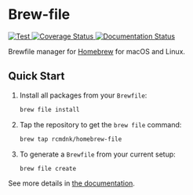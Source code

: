 # Brew-file

[
![Test](https://github.com/rcmdnk/homebrew-file/actions/workflows/test.yml/badge.svg)
](https://github.com/rcmdnk/homebrew-file/actions/workflows/test.yml)
[
![Coverage Status](https://img.shields.io/badge/Coverage-check%20here-blue.svg)
](https://github.com/rcmdnk/homebrew-file/tree/coverage)
[
![Documentation Status](https://readthedocs.org/projects/homebrew-file/badge/?version=latest)
](http://homebrew-file.readthedocs.io/en/latest/?badge=latest)

Brewfile manager for [Homebrew](http://brew.sh/) for macOS and Linux.

## Quick Start

1. Install all packages from your `Brewfile`:
   ```bash
   brew file install
   ```
2. Tap the repository to get the `brew file` command:
   ```bash
   brew tap rcmdnk/homebrew-file
   ```
3. To generate a `Brewfile` from your current setup:
   ```bash
   brew file create
   ```

See more details in [the documentation](http://homebrew-file.readthedocs.io).